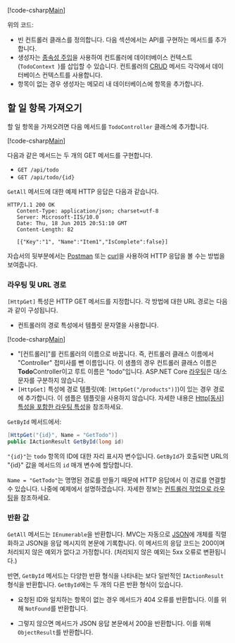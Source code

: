 [!code-csharp[Main](../../tutorials/first-web-api/sample/TodoApi/Controllers/TodoController2.cs?name=snippet_todo1)]

위의 코드:

* 빈 컨트롤러 클래스를 정의합니다. 다음 섹션에서는 API를 구현하는 메서드를 추가합니다.
* 생성자는 [종속성 주입](xref:fundamentals/dependency-injection)을 사용하여 컨트롤러에 데이터베이스 컨텍스트(`TodoContext `)를 삽입할 수 있습니다. 컨트롤러의 [CRUD](https://en.wikipedia.org/wiki/Create,_read,_update_and_delete) 메서드 각각에서 데이터베이스 컨텍스트를 사용합니다.
* 항목이 없는 경우 생성자는 메모리 내 데이터베이스에 항목을 추가합니다.

## <a name="getting-to-do-items"></a>할 일 항목 가져오기

할 일 항목을 가져오려면 다음 메서드를 `TodoController` 클래스에 추가합니다.

[!code-csharp[Main](../../tutorials/first-web-api/sample/TodoApi/Controllers/TodoController.cs?name=snippet_GetAll)]

다음과 같은 메서드는 두 개의 GET 메서드를 구현합니다.

* `GET /api/todo`
* `GET /api/todo/{id}`

`GetAll` 메서드에 대한 예제 HTTP 응답은 다음과 같습니다.

```
HTTP/1.1 200 OK
   Content-Type: application/json; charset=utf-8
   Server: Microsoft-IIS/10.0
   Date: Thu, 18 Jun 2015 20:51:10 GMT
   Content-Length: 82

   [{"Key":"1", "Name":"Item1","IsComplete":false}]
   ```

자습서의 뒷부분에서는 [Postman](https://www.getpostman.com/) 또는 [curl](https://developer.apple.com/legacy/library/documentation/Darwin/Reference/ManPages/man1/curl.1.html)을 사용하여 HTTP 응답을 볼 수는 방법을 보여줍니다.

### <a name="routing-and-url-paths"></a>라우팅 및 URL 경로

`[HttpGet]` 특성은 HTTP GET 메서드를 지정합니다. 각 방법에 대한 URL 경로는 다음과 같이 구성됩니다.

* 컨트롤러의 경로 특성에서 템플릿 문자열을 사용합니다.

[!code-csharp[Main](../../tutorials/first-web-api/sample/TodoApi/Controllers/TodoController.cs?name=TodoController&highlight=3)]

* "[컨트롤러]"를 컨트롤러의 이름으로 바꿉니다. 즉, 컨트롤러 클래스 이름에서 "Controller" 접미사를 뺀 이름입니다. 이 샘플의 경우 컨트롤러 클래스 이름은 **Todo**Controller이고 루트 이름은 "todo"입니다. ASP.NET Core [라우팅](xref:mvc/controllers/routing)은 대/소문자를 구분하지 않습니다.
* `[HttpGet]` 특성에 경로 템플릿(예: `[HttpGet("/products")]`)이 있는 경우 경로에 추가합니다. 이 샘플은 템플릿을 사용하지 않습니다. 자세한 내용은 [Http[동사] 특성을 포함한 라우팅 특성](xref:mvc/controllers/routing#attribute-routing-with-httpverb-attributes)을 참조하세요.

`GetById` 메서드에서:

```csharp
[HttpGet("{id}", Name = "GetTodo")]
public IActionResult GetById(long id)
```

`"{id}"`는 `todo` 항목의 ID에 대한 자리 표시자 변수입니다. `GetById`가 호출되면 URL의 "{id}" 값을 메서드의 `id` 매개 변수에 할당합니다.

`Name = "GetTodo"`는 명명된 경로를 만들기 때문에 HTTP 응답에서 이 경로를 연결할 수 있습니다. 나중에 예제에서 설명하겠습니다. 자세한 정보는 [컨트롤러 작업으로 라우팅](xref:mvc/controllers/routing)을 참조하세요.

### <a name="return-values"></a>반환 값

`GetAll` 메서드는 `IEnumerable`을 반환합니다. MVC는 자동으로 [JSON](http://www.json.org/)에 개체를 직렬화하고 JSON을 응답 메시지의 본문에 기록합니다. 이 메서드의 응답 코드는 200이며 처리되지 않은 예외가 없다고 가정합니다. (처리되지 않은 예외는 5xx 오류로 변환됩니다.)

반면, `GetById` 메서드는 다양한 반환 형식을 나타내는 보다 일반적인 `IActionResult` 형식을 반환합니다. `GetById`에는 두 개의 다른 반환 형식이 있습니다.

* 요청된 ID와 일치하는 항목이 없는 경우 메서드가 404 오류를 반환합니다.  이를 위해 `NotFound`를 반환합니다.

* 그렇지 않으면 메서드가 JSON 응답 본문에서 200을 반환합니다. 이를 위해 `ObjectResult`를 반환합니다.
